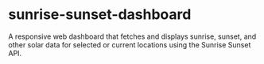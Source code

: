 # sunrise-sunset-dashboard
A responsive web dashboard that fetches and displays sunrise, sunset, and other solar data for selected or current locations using the Sunrise Sunset API.
